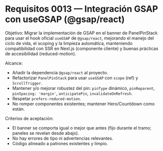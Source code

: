 # Requisitos 0013 — Integración GSAP con useGSAP (@gsap/react)

Objetivo: Migrar la implementación de GSAP en el banner de PanelPinStack para usar el hook oficial `useGSAP` de `@gsap/react`, mejorando el manejo del ciclo de vida, el scoping y la limpieza automática, manteniendo compatibilidad con SSR en Next.js (componente cliente) y buenas prácticas de accesibilidad (reduced-motion).

Alcance:
- Añadir la dependencia `@gsap/react` al proyecto.
- Refactorizar `PanelPinStack` para usar `useGSAP` con `scope` (ref) y `ScrollTrigger`.
- Mantener y/o mejorar robustez del pin: `pinType` dinámico, `pinReparent`, `pinSpacing: 'margin'`, `anticipatePin`, `invalidateOnRefresh`.
- Respetar `prefers-reduced-motion`.
- No romper componentes existentes; mantener Hero/Countdown como están.

Criterios de aceptación:
- El banner se comporta igual o mejor que antes (fijo durante el tramo; paneles se revelan desde abajo).
- No hay errores de tipo ni advertencias relevantes.
- Código alineado a patrones existentes y limpio.
